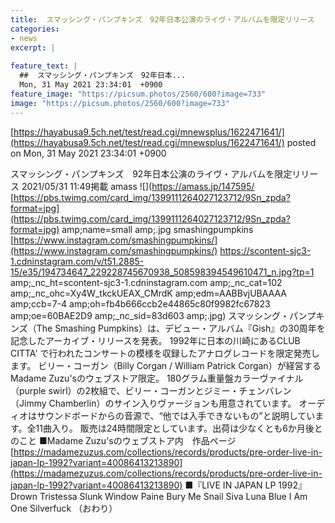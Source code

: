 ```yaml
---
title:  スマッシング・パンプキンズ　92年日本公演のライヴ・アルバムを限定リリース  
categories:
- news
excerpt: |
  
feature_text: |
  ##  スマッシング・パンプキンズ　92年日本...
  Mon, 31 May 2021 23:34:01  +0900
feature_image: "https://picsum.photos/2560/600?image=733"
image: "https://picsum.photos/2560/600?image=733"
---
```


[https://hayabusa9.5ch.net/test/read.cgi/mnewsplus/1622471641/](https://hayabusa9.5ch.net/test/read.cgi/mnewsplus/1622471641/)
posted on Mon, 31 May 2021 23:34:01  +0900

<!--more-->

スマッシング・パンプキンズ　92年日本公演のライヴ・アルバムを限定リリース 2021/05/31 11:49掲載 amass ![](https://amass.jp/147595/ [https://pbs.twimg.com/card_img/1399111264027123712/9Sn_zpda?format=jpg](https://pbs.twimg.com/card_img/1399111264027123712/9Sn_zpda?format=jpg) amp;name=small amp;.jpg smashingpumpkins [https://www.instagram.com/smashingpumpkins/](https://www.instagram.com/smashingpumpkins/) https://scontent-sjc3-1.cdninstagram.com/v/t51.2885-15/e35/194734647_229228745670938_508598394549610471_n.jpg?tp=1 amp;_nc_ht=scontent-sjc3-1.cdninstagram.com amp;_nc_cat=102 amp;_nc_ohc=Xy4W_tkckUEAX_CMrdK amp;edm=AABBvjUBAAAA amp;ccb=7-4 amp;oh=fb4b666ccb2e44865c80f9982fc67823 amp;oe=60BAE2D9 amp;_nc_sid=83d603 amp;.jpg) スマッシング・パンプキンズ（The Smashing Pumpkins）は、デビュー・アルバム『Gish』の30周年を記念したアーカイブ・リリースを発表。 1992年に日本の川崎にあるCLUB CITTA' で行われたコンサートの模様を収録したアナログレコードを限定発売します。 ビリー・コーガン（Billy Corgan / William Patrick Corgan）が経営するMadame Zuzu'sのウェブストア限定。 180グラム重量盤カラーヴァイナル（purple swirl）の2枚組で、ビリー・コーガンとジミー・チェンバレン（Jimmy Chamberlin）のサイン入りヴァージョンも用意されています。 オーディオはサウンドボードからの音源で、“他では入手できないもの”と説明しています。全11曲入り。 販売は24時間限定としています。出荷は少なくとも6か月後とのこと ■Madame Zuzu'sのウェブストア内　作品ページ [https://madamezuzus.com/collections/records/products/pre-order-live-in-japan-lp-1992?variant=40086413213890](https://madamezuzus.com/collections/records/products/pre-order-live-in-japan-lp-1992?variant=40086413213890) ■『LIVE IN JAPAN LP 1992』 Drown Tristessa Slunk Window Paine Bury Me Snail Siva Luna Blue I Am One Silverfuck （おわり）
